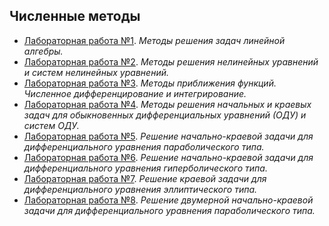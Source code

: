 ## Численные методы

- [Лабораторная работа №1](https://github.com/marysom/MAI/tree/master/nm/lab1). _Методы решения задач линейной алгебры._
- [Лабораторная работа №2](https://github.com/marysom/MAI/tree/master/nm/lab2). _Методы решения нелинейных уравнений и систем нелинейных уравнений._
- [Лабораторная работа №3](https://github.com/marysom/MAI/tree/master/nm/lab3). _Методы приближения функций. Численное дифференцирование и интегрирование._
- [Лабораторная работа №4](https://github.com/marysom/MAI/tree/master/nm/lab4). _Методы решения начальных и краевых задач для обыкновенных дифференциальных уравнений (ОДУ) и систем ОДУ._
- [Лабораторная работа №5](https://github.com/marysom/MAI/tree/master/nm/lab5). _Решение начально-краевой задачи для дифференциального уравнения параболического типа._
- [Лабораторная работа №6](https://github.com/marysom/MAI/tree/master/nm/lab6). _Решение начально-краевой задачи для дифференциального уравнения гиперболического типа._
- [Лабораторная работа №7](https://github.com/marysom/MAI/tree/master/nm/lab7). _Решение краевой задачи для дифференциального уравнения эллиптического типа._
- [Лабораторная работа №8](https://github.com/marysom/MAI/tree/master/nm/lab8). _Решение двумерной начально-краевой задачи для дифференциального уравнения параболического типа._
